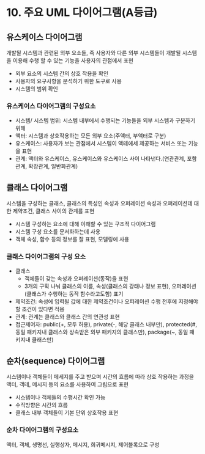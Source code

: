 # 10. 주요 UML 다이어그램(A등급)
## 유스케이스 다이어그램
개발될 시스템과 관련된 외부 요소들, 즉 사용자와 다른 외부 시스템들이 개발될 시스템을 이용해 수행 할 수 있는 기능을 사용자의 관점에서 표현
- 외부 요소의 시스템 간의 상호 작용을 확인
- 사용자의 요구사항을 분석하기 위한 도구로 사용
- 시스템의 범위 확인
### 유스케이스 다이어그램의 구성요소
- 시스템/ 시스템 범위: 시스템 내부에서 수행되는 기능들을 외부 시스템과 구분하기 위해
- 액터: 시스템과 상호작용하는 모든 외부 요소(주액터, 부액터로 구분)
- 유스케이스: 사용자가 보는 관점에서 시스템이 액테에세 제공하는 서비스 또는 기능을 표현
- 관계: 액터와 유스케이스, 유스케이스와 유스케이스 사이 나타낸다.(연관관계, 포함관계, 확장관계, 일반화관계)

## 클래스 다이어그램
시스템을 구성하는 클래스, 클래스의 특성인 속성과 오퍼레이션 속성과 오퍼레이션데 대한 제약조건, 클래스 사이의 관계를 표현
- 시스템 구성하는 요소에 대해 이해할 수 있는 구조적 다이어그램
- 시스템 구성 요소를 문서화하는데 사용
- 객체 속성, 함수 등의 정보를 잘 표현, 모델링에 사용
### 클래스 다이어그램의 구성 요소
- 클래스
  - 객체들이 갖는 속성과 오퍼레이션(동작)을 표현
  - 3개의 구획 나눠 클래스의 이름, 속성(클래스의 강태나 정보 표현), 오퍼레이션(클래스가 수행하는 동작 함수라고도함) 표기
- 제약조건: 속성에 입력될 값에 대한 제약조건이나 오퍼레이션 수행 전후에 지정해야 할 조건이 있다면 적용
- 관계: 관계는 클래스와 클래스 간의 연관성 표현
- 접근제어자: public(+, 모두 허용), private(-, 해당 클래스 내부만), protected(#, 동일 패키지내 클래스와 상속받은 외부 패키지의 클래스만), package(~, 동일 패키지내 클래스만)

## 순차(sequence) 다이어그램
시스템이나 객체들이 메세지를 주고 받으며 시간의 흐름에 따라 상호 작용하는 과정을 액터, 객테, 메시지 등의 요소를 사용하여 그림으로 표현
- 시스템이나 객체들의 수행시간 확인 가능
- 수직방향은 시간의 흐름
- 클래스 내부 객체들이 기본 단위 상호작용 표현
### 순차 다이어그램의 구성요소
액터, 객체, 생명선, 실행상자, 메시지, 희귀메시지, 제어블록으로 구성
